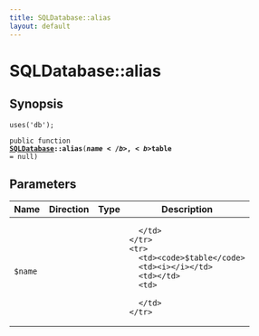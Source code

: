 ```yaml
---
title: SQLDatabase::alias
layout: default
---
```


# SQLDatabase::alias

## Synopsis

<code>uses('db');</code>

<code>public function <b><a href="SQLDatabase">SQLDatabase</a>::alias</b>(<b>$name</b>, <b>$table</b> = null)</code>

## Parameters

<table>
  <thead>
    <tr>
      <th>Name</th>
      <th>Direction</th>
      <th>Type</th>
      <th>Description</th>
    </tr>
  </thead>
  <tbody>
    <tr>
      <td><code>$name</code>
      <td><i></i></td>
      <td></td>
      <td>

      </td>
    </tr>
    <tr>
      <td><code>$table</code>
      <td><i></i></td>
      <td></td>
      <td>

      </td>
    </tr>
  </tbody>
</table>


